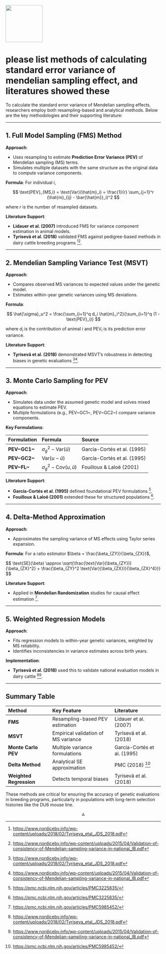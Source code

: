 <img src="https://r2cdn.perplexity.ai/pplx-full-logo-primary-dark%402x.png" class="logo" width="120"/>

# please list methods of calculating standard error variance of mendelian sampling effect, and literatures showed these

To calculate the standard error variance of Mendelian sampling effects, researchers employ both resampling-based and analytical methods. Below are the key methodologies and their supporting literature:

---

## **1. Full Model Sampling (FMS) Method**

**Approach**:

- Uses resampling to estimate **Prediction Error Variance (PEV)** of Mendelian sampling (MS) terms.
- Simulates multiple datasets with the same structure as the original data to compute variance components.

**Formula**:
For individual $i$,

$$
\text{PEV}_{MS,i} = \text{Var}(\hat{m}_i) = \frac{1}{r} \sum_{j=1}^r (\hat{m}_{ij} - \bar{\hat{m}}_i)^2
$$

where $r$ is the number of resampled datasets.

**Literature Support**:

- **Lidauer et al. (2007)** introduced FMS for variance component estimation in animal models.
- **Tyrisevä et al. (2018)** validated FMS against pedigree-based methods in dairy cattle breeding programs [^1][^2].

---

## **2. Mendelian Sampling Variance Test (MSVT)**

**Approach**:

- Compares observed MS variances to expected values under the genetic model.
- Estimates within-year genetic variances using MS deviations.

**Formula**:

$$
\hat{\sigma}_u^2 = \frac{\sum_{i=1}^q d_i \hat{m}_i^2}{\sum_{i=1}^q (1 - \text{PEV}_i)}
$$

where $d_i$ is the contribution of animal $i$ and $\text{PEV}_i$ is its prediction error variance.

**Literature Support**:

- **Tyrisevä et al. (2018)** demonstrated MSVT’s robustness in detecting biases in genetic evaluations [^1][^2].

---

## **3. Monte Carlo Sampling for PEV**

**Approach**:

- Simulates data under the assumed genetic model and solves mixed equations to estimate PEV.
- Multiple formulations (e.g., PEV~GC1~, PEV~GC2~) compare variance components.

**Key Formulations**:


| Formulation | Formula | Source |
| :-- | :-- | :-- |
| **PEV~GC1~** | $\sigma_g^2 - \text{Var}(\hat{u})$ | García-Cortés et al. (1995) |
| **PEV~GC2~** | $\text{Var}(u - \hat{u})$ | García-Cortés et al. (1995) |
| **PEV~FL~** | $\sigma_g^2 - \text{Cov}(u, \hat{u})$ | Fouilloux \& Laloë (2001) |

**Literature Support**:

- **García-Cortés et al. (1995)** defined foundational PEV formulations [^3].
- **Fouilloux \& Laloë (2001)** extended these for structured populations [^3].

---

## **4. Delta-Method Approximation**

**Approach**:

- Approximates the sampling variance of MS effects using Taylor series expansion.

**Formula**:
For a ratio estimator $\beta = \frac{\beta_{ZY}}{\beta_{ZX}}$,

$$
\text{SE}(\beta) \approx \sqrt{\frac{\text{Var}(\beta_{ZY})}{\beta_{ZX}^2} + \frac{\beta_{ZY}^2 \text{Var}(\beta_{ZX})}{\beta_{ZX}^4}}}
$$

**Literature Support**:

- Applied in **Mendelian Randomization** studies for causal effect estimation [^4].

---

## **5. Weighted Regression Models**

**Approach**:

- Fits regression models to within-year genetic variances, weighted by MS reliability.
- Identifies inconsistencies in variance estimates across birth years.

**Implementation**:

- **Tyrisevä et al. (2018)** used this to validate national evaluation models in dairy cattle [^1][^2].

---

## **Summary Table**

| Method | Key Feature | Literature |
| :-- | :-- | :-- |
| **FMS** | Resampling-based PEV estimation | Lidauer et al. (2007) |
| **MSVT** | Empirical validation of MS variance | Tyrisevä et al. (2018) |
| **Monte Carlo PEV** | Multiple variance formulations | García-Cortés et al. (1995) |
| **Delta Method** | Analytical SE approximation | PMC (2018) [^4] |
| **Weighted Regression** | Detects temporal biases | Tyrisevä et al. (2018) |

These methods are critical for ensuring the accuracy of genetic evaluations in breeding programs, particularly in populations with long-term selection histories like the DU6 mouse line.

<div style="text-align: center">⁂</div>

[^1]: https://www.nordicebv.info/wp-content/uploads/2018/02/Tyriseva_etal_JDS_2018.pdf

[^2]: https://www.nordicebv.info/wp-content/uploads/2015/04/Validation-of-consistency-of-Mendelian-sampling-variance-in-national_IB.pdf

[^3]: https://pmc.ncbi.nlm.nih.gov/articles/PMC3225835/

[^4]: https://pmc.ncbi.nlm.nih.gov/articles/PMC5985452/

[^5]: https://www.sciencedirect.com/science/article/pii/S0022030217312079

[^6]: https://interbull.org/web/static/web/Userguide_Mendelian_Version3_0.pdf

[^7]: https://onlinelibrary.wiley.com/doi/full/10.1111/jbg.12913

[^8]: https://www.nordicebv.info/wp-content/uploads/2015/04/Simulation-study-on-Mendelian-sampling-variance-tests1.pdf

[^9]: https://pmc.ncbi.nlm.nih.gov/articles/PMC4377079/

[^10]: https://academic.oup.com/ije/article/42/4/1157/658848

[^11]: https://pmc.ncbi.nlm.nih.gov/articles/PMC9002003/

[^12]: https://pmc.ncbi.nlm.nih.gov/articles/PMC4286686/

[^13]: https://www.jomes.org/journal/view.html?vmd=Full

[^14]: https://pmc.ncbi.nlm.nih.gov/articles/PMC8562333/


